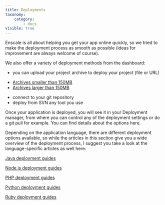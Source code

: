 ```yaml
---
title: Deployments
taxonomy:
    category:
        - docs
visible: true
---
```


Enscale is all about helping you get your app online quickly, so we tried to make the deployment process as smooth as possible (ideas for improvement are always welcome of course). 

We also offer a variety of deployment methods from the dashboard: 
- you can upload your project archive to deploy your project (file or URL)
* [Archives smaller than 150MB](/getting-started/deployments/deploy-from-archive)
* [Archives larger than 150MB](/getting-started/deployments/deploying-archives-150mb)
- connect to your git repository 
- deploy from SVN any tool you use

Once your application is deployed, you will see it in your Deployment manager, from where you can control any of the deployment settings or do a git pull for example. You can find details about the options here.

Depending on the application language, there are different deployment options available, so while the articles in this section give you a wide overview of the deployment process, I suggest you take a look at the language-specific articles as well here:

[Java deployment guides](/java/deployment-guides)

[Node.js deployment guides](/nodejs/deployment-guides)

[PHP deployment guides](/php/deployment%20guides)

[Python deployment guides](/python/deployment-guides)

[Ruby deployment guides](/ruby/deployment-guides)

